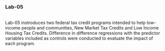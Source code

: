 
### Lab-05
<br>
Lab-05 instroduces two federal tax credit programs intended to help low-income people and communities, New Market Tax Credits and Low Income Housing Tax Credits. Difference in difference regressions with the predictor variables included as controls were conducted to evaluate the impact of each program. 
